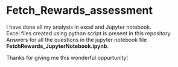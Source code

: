 # Fetch_Rewards_assessment

I have done all my analysis in excel and Jupyter notebook.<br>
Excel files created using python script is present in this repository.<br>
Answers for all the questions in the jupyter notebook file __FetchRewards_JupyterNotebook.ipynb__.

Thanks for giving me this wonderful oppurtunity!
